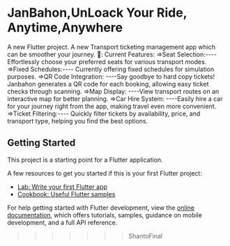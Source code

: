 # JanBahon,UnLoack Your Ride, Anytime,Anywhere

A new Flutter project.
A new Transport ticketing management app which can be smoother your journey.
🌟: Current Features:
=>Seat Selection:---- Effortlessly choose your preferred seats for various transport modes.
=>Fixed Schedules:---- Currently offering fixed schedules for simulation purposes.
=>QR Code Integration: ----Say goodbye to hard copy tickets! Janbahon generates a QR code for each booking, allowing easy ticket checks through scanning.
=>Map Display: ----View transport routes on an interactive map for better planning.
=>Car Hire System: ----Easily hire a car for your journey right from the app, making travel even more convenient.
=>Ticket Filtering:---- Quickly filter tickets by availability, price, and transport type, helping you find the best options.
## Getting Started

This project is a starting point for a Flutter application.

A few resources to get you started if this is your first Flutter project:

- [Lab: Write your first Flutter app](https://docs.flutter.dev/get-started/codelab)
- [Cookbook: Useful Flutter samples](https://docs.flutter.dev/cookbook)

For help getting started with Flutter development, view the
[online documentation](https://docs.flutter.dev/), which offers tutorials,
samples, guidance on mobile development, and a full API reference.
>>>>>>> ShantoFinal
